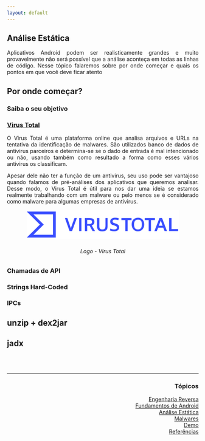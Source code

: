 ```yaml
---
layout: default
---
```


## Análise Estática
<p align="justify">Aplicativos Android podem ser realisticamente grandes e muito provavelmente não será possível que a análise aconteça em todas as linhas de código. Nesse tópico falaremos sobre por onde começar e quais os pontos em que você deve ficar atento</p>

<h2>Por onde começar?</h2>
<h3>Saiba o seu objetivo</h3>
<p align="justify"></p>

<h3><a href="https://www.virustotal.com/gui/home/upload">Virus Total</a></h3>
<p align="justify">O Virus Total é uma plataforma online que analisa arquivos e URLs na tentativa da identificação de malwares. São utilizados banco de dados de antivirus parceiros e determina-se se o dado de entrada é mal intencionado ou não, usando também como resultado a forma como esses vários antivirus os classificam.</p>
<p align="justify">Apesar dele não ter a função de um antivirus, seu uso pode ser vantajoso quando falamos de pré-análises dos aplicativos que queremos analisar. Desse modo, o Virus Total é útil para nos dar uma ideia se estamos realmente trabalhando com um malware ou pelo menos se é considerado como malware para algumas empresas de antivirus.</p>

<p style="text-align:center;"><img src="./images/virustotal.png" width="400"></p>
<h6 align="center">Logo - Virus Total</h6>

<h3>Chamadas de API</h3>
<p align="justify"></p>

<h3>Strings Hard-Coded</h3>
<p align="justify"></p>

<h3>IPCs</h3>
<p align="justify"></p>

<h2>unzip + dex2jar</h2>
<p align="justify"></p>

<h2>jadx</h2>
<p align="justify"></p>

<br><br>
<hr />
<h3 align="right">Tópicos</h3>
<ul align="right">
<a href="https://darknenblack.github.io/RevEng-Android/">Engenharia Reversa</a><br>
<a href="https://darknenblack.github.io/RevEng-Android/fundamentos.html">Fundamentos de Android</a><br>
<a href="https://darknenblack.github.io/RevEng-Android/estatica.html">Análise Estática</a><br>
<a href="https://darknenblack.github.io/RevEng-Android/malware.html">Malwares</a><br>
<a href="https://darknenblack.github.io/RevEng-Android/demo.html">Demo</a><br>
<a href="https://darknenblack.github.io/RevEng-Android/ref.html">Referências</a><br>
</ul>



